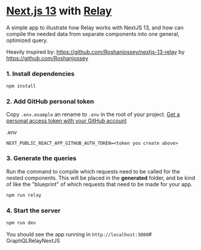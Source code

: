 # [Next.js 13](https://beta.nextjs.org/) with [Relay](https://relay.dev/)

A simple app to illustrate how Relay works with NextJS 13, and how can compile the needed data from separate components into one general, optimized query.

Heavily inspired by: https://github.com/Roshanjossey/nextjs-13-relay by https://github.com/Roshanjossey


### 1. Install dependencies
```bash
npm install
```

### 2. Add GitHub personal token

Copy `.env.example` an rename to `.env` in the root of your project. [Get a personal access token with your GitHub account ](https://docs.github.com/en/authentication/keeping-your-account-and-data-secure/creating-a-personal-access-token#creating-a-personal-access-token-classic)

.env
```env
NEXT_PUBLIC_REACT_APP_GITHUB_AUTH_TOKEN=<token you create above>
```

### 3. Generate the queries
Run the command to compile which requests need to be called for the nested components. This will be placed in the __generated__ folder, and be kind of like the "blueprint" of which requests that need to be made for your app.
```bash
npm run relay
```

### 4. Start the server
```bash
npm run dev
```


You should see the app running in `http://localhost:3000`# GraphQLRelayNextJS

